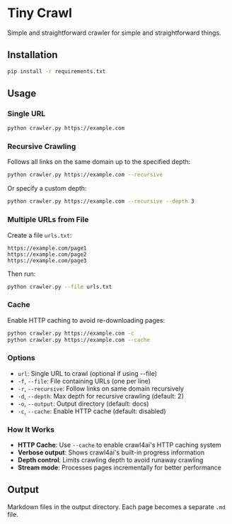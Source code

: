 # Tiny Crawl

Simple and straightforward crawler for simple and straightforward things.

## Installation

```bash
pip install -r requirements.txt
```

## Usage

### Single URL
```bash
python crawler.py https://example.com
```

### Recursive Crawling
Follows all links on the same domain up to the specified depth:
```bash
python crawler.py https://example.com --recursive
```

Or specify a custom depth:
```bash
python crawler.py https://example.com --recursive --depth 3
```

### Multiple URLs from File
Create a file `urls.txt`:
```
https://example.com/page1
https://example.com/page2
https://example.com/page3
```

Then run:
```bash
python crawler.py --file urls.txt
```

### Cache
Enable HTTP caching to avoid re-downloading pages:
```bash
python crawler.py https://example.com -c
python crawler.py https://example.com --cache
```

### Options
- `url`: Single URL to crawl (optional if using --file)
- `-f`, `--file`: File containing URLs (one per line)
- `-r`, `--recursive`: Follow links on same domain recursively
- `-d`, `--depth`: Max depth for recursive crawling (default: 2)
- `-o`, `--output`: Output directory (default: docs)
- `-c`, `--cache`: Enable HTTP cache (default: disabled)

### How It Works
- **HTTP Cache**: Use `--cache` to enable crawl4ai's HTTP caching system
- **Verbose output**: Shows crawl4ai's built-in progress information
- **Depth control**: Limits crawling depth to avoid runaway crawling
- **Stream mode**: Processes pages incrementally for better performance

## Output
Markdown files in the output directory. Each page becomes a separate `.md` file.
